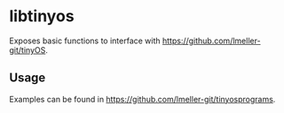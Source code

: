 # libtinyos

Exposes basic functions to interface with https://github.com/lmeller-git/tinyOS.  

## Usage

Examples can be found in https://github.com/lmeller-git/tinyosprograms.


